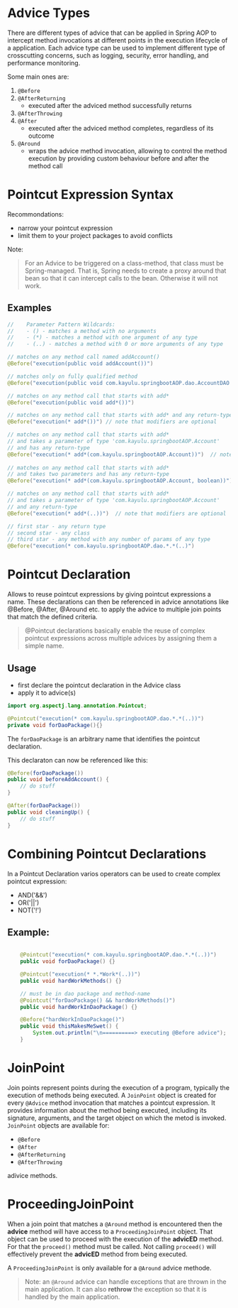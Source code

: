 # Advice Types
There are different types of advice that can be applied in Spring AOP to intercept method invocations at different
points in the execution lifecycle of a application. Each advice type can be used to implement different type of crosscutting
concerns, such as logging, security, error handling, and performance monitoring.

Some main ones are:
1. ``@Before``
2. ``@AfterReturning``
    * executed after the adviced method successfully returns
3. ``@AfterThrowing``
4. ``@After``
    * executed after the adviced method completes, regardless of its outcome
5. ``@Around``
    * wraps the advice method invocation, allowing to control the method execution by providing custom behaviour before and after the method call

# Pointcut Expression Syntax
Recommondations:
- narrow your pointcut expression
- limit them to your project packages to avoid conflicts

Note:
> For an Advice to be triggered on a class-method, that class must be Spring-managed.
> That is, Spring needs to create a proxy around that bean so that it can intercept calls 
> to the bean. Otherwise it will not work.

## Examples
```java
//    Parameter Pattern Wildcards:
//    - () - matches a method with no arguments
//    - (*) - matches a method with one argument of any type
//    - (..) - matches a method with 0 or more arguments of any type

// matches on any method call named addAccount()
@Before("execution(public void addAccount())")

// matches only on fully qualified method
@Before("execution(public void com.kayulu.springbootAOP.dao.AccountDAO.addAccount())")

// matches on any method call that starts with add*
@Before("execution(public void add*())")

// matches on any method call that starts with add* and any return-type
@Before("execution(* add*())") // note that modifiers are optional

// matches on any method call that starts with add*
// and takes a parameter of type 'com.kayulu.springbootAOP.Account'
// and has any return-type
@Before("execution(* add*(com.kayulu.springbootAOP.Account))")  // note that modifiers are optional
        
// matches on any method call that starts with add*
// and takes two parameters and has any return-type
@Before("execution(* add*(com.kayulu.springbootAOP.Account, boolean))")

// matches on any method call that starts with add*
// and takes a parameter of type 'com.kayulu.springbootAOP.Account' 
// and any return-type
@Before("execution(* add*(..))")  // note that modifiers are optional

// first star - any return type
// second star - any class
// third star - any method with any number of params of any type
@Before("execution(* com.kayulu.springbootAOP.dao.*.*(..)")
```
# Pointcut Declaration
Allows to reuse pointcut expressions by giving pointcut expressions a name. These declarations can then be referenced in 
advice annotations like @Before, @After, @Around etc. to apply the advice to multiple join points that match the defined 
criteria.

> @Pointcut declarations basically enable the reuse of complex pointcut expressions across multiple advices by assigning
them a simple name.

## Usage
- first declare the pointcut declaration in the Advice class
- apply it to advice(s)

```java
import org.aspectj.lang.annotation.Pointcut;

@Pointcut("execution(* com.kayulu.springbootAOP.dao.*.*(..))")
private void forDaoPackage(){}
```
The ``forDaoPackage`` is an arbitrary name that identifies the pointcut declaration.

This declaraton can now be referenced like this:

```java
@Before(forDaoPackage())
public void beforeAddAccount() {
    // do stuff
}

@After(forDaoPackage())
public void cleaningUp() {
    // do stuff
}
```
# Combining Pointcut Declarations
In a Pointcut Declaration varios operators can be used to create complex pointcut expression:

- AND('&&')
- OR('||')
- NOT('!')

## Example:

```java

    @Pointcut("execution(* com.kayulu.springbootAOP.dao.*.*(..))")
    public void forDaoPackage() {}

    @Pointcut("execution(* *.*Work*(..))")
    public void hardWorkMethods() {}

    // must be in dao package and method-name
    @Pointcut("forDaoPackage() && hardWorkMethods()")
    public void hardWorkInDaoPackage() {}

    @Before("hardWorkInDaoPackage()")
    public void thisMakesMeSwet() {
        System.out.println("\n==========> executing @Before advice");
    }
```
# JoinPoint
Join points represent points during the execution of a program, typically the execution of methods being executed.
A ``JoinPoint`` object is created for every ``@Advice`` method invocation that matches a pointcut expression.
It provides information about the method being executed, including its signature, arguments, and the target object on 
which the metod is invoked. ``JoinPoint`` objects are available for:
- ``@Before``
- ``@After``
- ``@AfterReturning``
- ``@AfterThrowing``

adivice methods.

# ProceedingJoinPoint
When a join point that matches a ``@Around`` method is encountered then the **advice** method will have access to a 
``ProceedingJoinPoint`` object. That object can be used to proceed with the execution of the **advicED** method. For that 
the ``proceed()`` method must be called. Not calling ``proceed()`` will effectively prevent the **advicED** method from
being executed.

A ``ProceedingJoinPoint`` is only available for a ``@Around`` advice methode.

> Note: an ``@Around`` advice can handle exceptions that are thrown in the main application. It can also **rethrow** the
> exception so that it is handled by the main application.